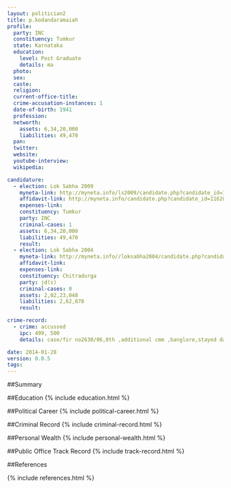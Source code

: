 ```yaml
---
layout: politician2
title: p.kodandaramaiah
profile: 
  party: INC
  constituency: Tumkur
  state: Karnataka
  education: 
    level: Post Graduate
    details: ma
  photo: 
  sex: 
  caste: 
  religion: 
  current-office-title: 
  crime-accusation-instances: 1
  date-of-birth: 1941
  profession: 
  networth: 
    assets: 6,34,20,000
    liabilities: 49,470
  pan: 
  twitter: 
  website: 
  youtube-interview: 
  wikipedia: 

candidature: 
  - election: Lok Sabha 2009
    myneta-link: http://myneta.info/ls2009/candidate.php?candidate_id=1162
    affidavit-link: http://myneta.info/candidate.php?candidate_id=1162&scan=original
    expenses-link: 
    constituency: Tumkur 
    party: INC
    criminal-cases: 1
    assets: 6,34,20,000
    liabilities: 49,470
    result:  
  - election: Lok Sabha 2004
    myneta-link: http://myneta.info//loksabha2004/candidate.php?candidate_id=1712
    affidavit-link: 
    expenses-link: 
    constituency: Chitradurga 
    party: jd(s)
    criminal-cases: 0
    assets: 2,02,23,048
    liabilities: 2,62,878
    result:  

crime-record: 
  - crime: accussed
    ipc: 499, 500
    details: case/fir no2630/06,8th ,additional cmm ,banglore,stayed date of order 30.01.2006 

date: 2014-01-28
version: 0.0.5
tags: 
---
```

##Summary


##Education
{% include education.html %}


##Political Career
{% include political-career.html %}


##Criminal Record
{% include criminal-record.html %}


##Personal Wealth
{% include personal-wealth.html %}


##Public Office Track Record
{% include track-record.html %}


##References


{% include references.html %}